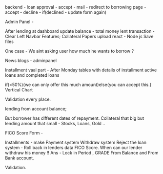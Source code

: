 <!-- Purpose - dropdown - 
    Education 10/10
    House 10/10
    Business 8/10
    Medical 5/10
    Car 6/10
    Others 4/10 -->
backend - loan approval - accept - mail - redirect to borrowing page - accept - decline - if(declined - update form again)
<!-- Collateral type(dropdown) and Value -->

Admin Panel - 
<!-- Verified table on different page -->
<!-- Send mail with different options(3,6,12,18)- Groupwise entries of interest rate.  -->
<!-- Mail with redirect on borrowing page with options displayed and Accept/Decline button. -->
After lending at dashboard update balance - total money lent transaction - 
Clear Left Navbar Features;
Collateral Papers upload react - Node js Save files

One case - We aint asking user how much he wants to borrow ? 



News blogs - adminpanel

Installment vaal part - After Monday
tables with details of installment 
active loans and completed loans

if(<50%){we can only offer this  much amount}else{you can accept this.}
Vertical Chart
<!-- OTP timer / Resend -->
<!-- Forgot password -->
Validation every place.

lending from account balance;
<!-- query for easy accounts creation .  -->

But borrower has different dates of repayment.
Collateral that big but lending amount that small  - Stocks, Loans, Gold ..

FICO Score Form - 

<!-- Before 29 -->
Installments - make Payment system
Withdraw system
Reject the loan system - Roll back in lenders data
FICO Score.
When can our lender withdraw his money !!  Ans - Lock in Period , GRADE
From Balance and From Bank account.

Validation.
